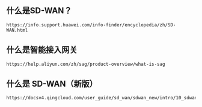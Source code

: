 ## 什么是SD-WAN？
    https://info.support.huawei.com/info-finder/encyclopedia/zh/SD-WAN.html

## 什么是智能接入网关
    https://help.aliyun.com/zh/sag/product-overview/what-is-sag

## 什么是 SD-WAN（新版）
    https://docsv4.qingcloud.com/user_guide/sd_wan/sdwan_new/intro/10_sdwan/
